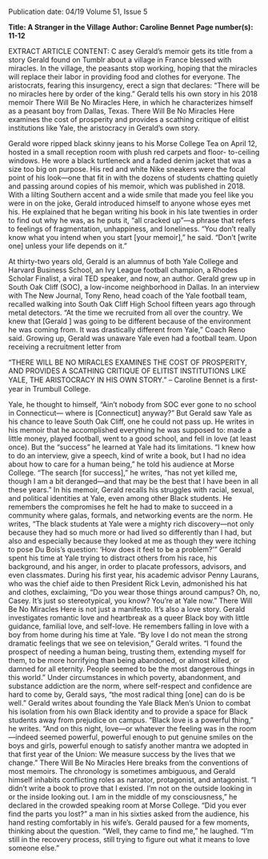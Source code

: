 Publication date: 04/19
Volume 51, Issue 5

**Title: A Stranger in the Village**
**Author: Caroline Bennet**
**Page number(s): 11-12**

EXTRACT ARTICLE CONTENT:
C
asey Gerald’s memoir gets its title 
from a story Gerald found on Tumblr 
about a village in France blessed 
with miracles. In the village, the peasants stop 
working, hoping that the miracles will replace 
their labor in providing food and clothes 
for everyone. The aristocrats, fearing this 
insurgency, erect a sign that declares: “There 
will be no miracles here by order of the king.” 
Gerald tells his own story in his 2018 memoir 
There Will Be No Miracles Here, in which he 
characterizes himself as a peasant boy from 
Dallas, Texas. There Will Be No Miracles Here 
examines the cost of prosperity and provides a 
scathing critique of elitist institutions like Yale, 
the aristocracy in Gerald’s own story.


Gerald wore ripped black skinny jeans to his 
Morse College Tea on April 12, hosted in a small 
reception room with plush red carpets and floor-
to-ceiling windows. He wore a black turtleneck 
and a faded denim jacket that was a size too big 
on purpose. His red and white Nike sneakers 
were the focal point of his look—one that fit 
in with the dozens of students chatting quietly 
and passing around copies of his memoir, which 
was published in 2018. With a lilting Southern 
accent and a wide smile that made you feel like 
you were in on the joke, Gerald introduced 
himself to anyone whose eyes met his. He 
explained that he began writing his book in his 
late twenties in order to find out why he was, 
as he puts it, “all cracked up”—a phrase that 
refers to feelings of fragmentation, unhappiness, 
and loneliness. “You don’t really know what you 
intend when you start [your memoir],” he said. 
“Don’t [write one] unless your life depends on 
it.”


At thirty-two years old, Gerald is an alumnus 
of both Yale College and Harvard Business 
School, an Ivy League football champion, a 
Rhodes Scholar Finalist, a viral TED speaker, 
and now, an author. Gerald grew up in South 
Oak Cliff (SOC), a low-income neighborhood 
in Dallas. In an interview with The New Journal, 
Tony Reno, head coach of the Yale football 
team, recalled walking into South Oak Cliff 
High School fifteen years ago through metal 
detectors. “At the time we recruited from all 
over the country. We knew that [Gerald ] was 
going to be different because of the environment 
he was coming from. It was drastically different 
from Yale,” Coach Reno said. Growing up, 
Gerald was unaware Yale even had a football 
team. Upon receiving a recruitment letter from 


“THERE WILL BE NO 
MIRACLES EXAMINES 
THE COST OF 
PROSPERITY, AND 
PROVIDES A SCATHING 
CRITIQUE OF ELITIST 
INSTITUTIONS LIKE 
YALE, THE ARISTOCRACY 
IN HIS OWN STORY.”
– Caroline Bennet is a ﬁrst-
year in Trumbull College.


Yale, he thought to himself, “Ain’t nobody from 
SOC ever gone to no school in  Connecticut—
where is [Connecticut] anyway?” But Gerald 
saw Yale as his chance to leave South Oak Cliff, 
one he could not pass up. 
He writes in his memoir that he accomplished 
everything he was supposed to: made a little 
money, played football, went to a good school, 
and fell in love (at least once). But the “success” 
he learned at Yale had its limitations. “I knew 
how to do an interview, give a speech, kind of 
write a book, but I had no idea about how to 
care for a human being,” he told his audience 
at Morse College. “The search [for success],” he 
writes, “has not yet killed me, though I am a bit 
deranged—and that may be the best that I have 
been in all these years.” In his memoir, Gerald 
recalls his struggles with racial, sexual, and 
political identities at Yale, even among other 
Black students. He remembers the compromises 
he felt he had to make to succeed in a community 
where galas, formals, and networking events are 
the norm. He writes, “The black students at Yale 
were a mighty rich discovery—not only because 
they had so much more or had lived so differently 
than I had, but also and especially because they 
looked at me as though they were itching to 
pose Du Bois’s question: ‘How does it feel to be 
a problem?’” Gerald spent his time at Yale trying 
to distract others from his race, his background, 
and his anger, in order to placate professors, 
advisors, and even classmates. During his first 
year, his academic advisor Penny Laurans, who 
was the chief aide to then President Rick Levin, 
admonished his hat and clothes, exclaiming, 
“Do you wear those things around campus? Oh, 
no, Casey. It’s just so stereotypical, you know? 
You’re at Yale now.” 
There Will Be No Miracles Here is not just 
a manifesto. It’s also a love story. Gerald 
investigates romantic love and heartbreak as a 
queer Black boy with little guidance, familial 
love, and self-love. He remembers falling in 
love with a boy from home during his time at 
Yale. “By love I do not mean the strong dramatic 
feelings that we see on television,” Gerald 
writes. “I found the prospect of needing a human 
being, trusting them, extending myself for them, 
to be more horrifying than being abandoned, or 
almost killed, or damned for all eternity. People 
seemed to be the most dangerous things in this 
world.” Under circumstances in which poverty, 
abandonment, and substance addiction are the 
norm, where self-respect and confidence are 
hard to come by, Gerald says, “the most radical 
thing [one] can do is be well.” 
Gerald writes about founding the Yale Black 
Men’s Union to combat his isolation from his 
own Black identity and to provide a space for 
Black students away from prejudice on campus. 
“Black love is a powerful thing,” he writes. “And 
on this night, love—or whatever the feeling was 
in the room—indeed seemed powerful, powerful 
enough to put genuine smiles on the boys and 
girls, powerful enough to satisfy another mantra 
we adopted in that first year of the Union: We 
measure success by the lives that we change.” 
There Will Be No Miracles Here breaks from the 
conventions of most memoirs. The chronology 
is sometimes ambiguous, and Gerald himself 
inhabits conflicting roles as narrator, protagonist, 
and antagonist. “I didn’t write a book to prove 
that I existed. I’m not on the outside looking in 
or the inside looking out. I am in the middle of 
my consciousness,” he declared in the crowded 
speaking room at Morse College. “Did you ever 
find the parts you lost?” a man in his sixties asked 
from the audience, his hand resting comfortably 
in his wife’s. Gerald paused for a few moments, 
thinking about the question. “Well, they came to 
find me,” he laughed. “I’m still in the recovery 
process, still trying to figure out what it means to 
love someone else.”